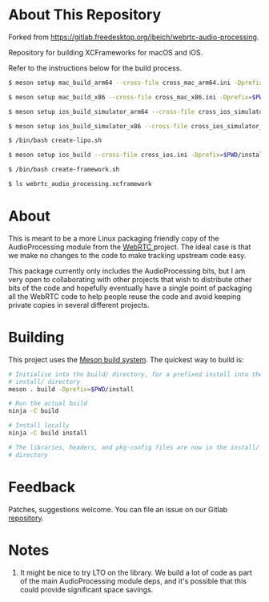 # About This Repository

Forked from https://gitlab.freedesktop.org/jbeich/webrtc-audio-processing. 

Repository for building XCFrameworks for macOS and iOS.

Refer to the instructions below for the build process.

```bash
$ meson setup mac_build_arm64 --cross-file cross_mac_arm64.ini -Dprefix=$PWD/pre_install/mac/arm64 -Ddefault_library=static && meson compile -C mac_build_arm64 && meson install -C mac_build_arm64

$ meson setup mac_build_x86 --cross-file cross_mac_x86.ini -Dprefix=$PWD/pre_install/mac/x86 -Ddefault_library=static && meson compile -C mac_build_x86 && meson install -C mac_build_x86

$ meson setup ios_build_simulator_arm64 --cross-file cross_ios_simulator_arm64.ini -Dprefix=$PWD/pre_install/simulator/arm64 -Ddefault_library=static && meson compile -C ios_build_simulator_arm64 && meson install -C ios_build_simulator_arm64

$ meson setup ios_build_simulator_x86 --cross-file cross_ios_simulator_x86.ini -Dprefix=$PWD/pre_install/simulator/x86 -Ddefault_library=static && meson compile -C ios_build_simulator_x86 && meson install -C ios_build_simulator_x86

$ /bin/bash create-lipo.sh

$ meson setup ios_build --cross-file cross_ios.ini -Dprefix=$PWD/install/ios -Ddefault_library=static && meson compile -C ios_build && meson install -C ios_build

$ /bin/bash create-framework.sh

$ ls webrtc_audio_processing.xcframework
```

# About

This is meant to be a more Linux packaging friendly copy of the AudioProcessing
module from the [ WebRTC ](https://webrtc.googlesource.com/src) project. The
ideal case is that we make no changes to the code to make tracking upstream
code easy.

This package currently only includes the AudioProcessing bits, but I am very
open to collaborating with other projects that wish to distribute other bits of
the code and hopefully eventually have a single point of packaging all the
WebRTC code to help people reuse the code and avoid keeping private copies in
several different projects.

# Building

This project uses the [Meson build system](https://mesonbuild.com/). The
quickest way to build is:

```sh
# Initialise into the build/ directory, for a prefixed install into the
# install/ directory
meson . build -Dprefix=$PWD/install

# Run the actual build
ninja -C build

# Install locally
ninja -C build install

# The libraries, headers, and pkg-config files are now in the install/
# directory
```

# Feedback

Patches, suggestions welcome. You can file an issue on our Gitlab
[repository](https://gitlab.freedesktop.org/pulseaudio/webrtc-audio-processing/).

# Notes

1. It might be nice to try LTO on the library. We build a lot of code as part
   of the main AudioProcessing module deps, and it's possible that this could
   provide significant space savings.
